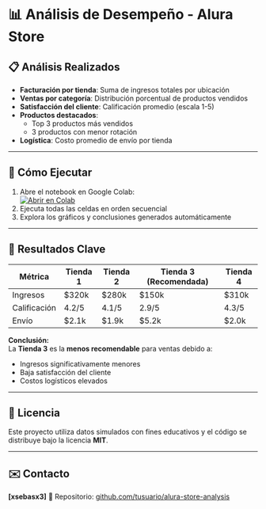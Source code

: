 
# 📊 Análisis de Desempeño - Alura Store

## 📋 Análisis Realizados

- **Facturación por tienda**: Suma de ingresos totales por ubicación  
- **Ventas por categoría**: Distribución porcentual de productos vendidos  
- **Satisfacción del cliente**: Calificación promedio (escala 1-5)  
- **Productos destacados**:  
  - Top 3 productos más vendidos  
  - 3 productos con menor rotación  
- **Logística**: Costo promedio de envío por tienda  

---

## 🚀 Cómo Ejecutar

1. Abre el notebook en Google Colab:  
   [![Abrir en Colab](https://colab.research.google.com/assets/colab-badge.svg)](https://colab.research.google.com/drive/1Rl8deOiHvOU4a4EOAcZcAcK45X9JdE5T?hl=es-ES)
2. Ejecuta todas las celdas en orden secuencial  
3. Explora los gráficos y conclusiones generados automáticamente  

---

## 📌 Resultados Clave

| Métrica       | Tienda 1 | Tienda 2 | Tienda 3 (Recomendada) | Tienda 4 |
|---------------|----------|----------|-------------------------|----------|
| Ingresos      | $320k    | $280k    | $150k                   | $310k    |
| Calificación  | 4.2/5    | 4.1/5    | 2.9/5                   | 4.3/5    |
| Envío         | $2.1k    | $1.9k    | $5.2k                   | $2.0k    |

**Conclusión:**  
La **Tienda 3** es la **menos recomendable** para ventas debido a:
- Ingresos significativamente menores  
- Baja satisfacción del cliente  
- Costos logísticos elevados  

---

## 📄 Licencia

Este proyecto utiliza datos simulados con fines educativos y el código se distribuye bajo la licencia **MIT**.

---

## ✉️ Contacto

**[xsebasx3]**
🔗 Repositorio: [github.com/tusuario/alura-store-analysis](https://github.com/xsebasx3/challenge-alura-store.git)

